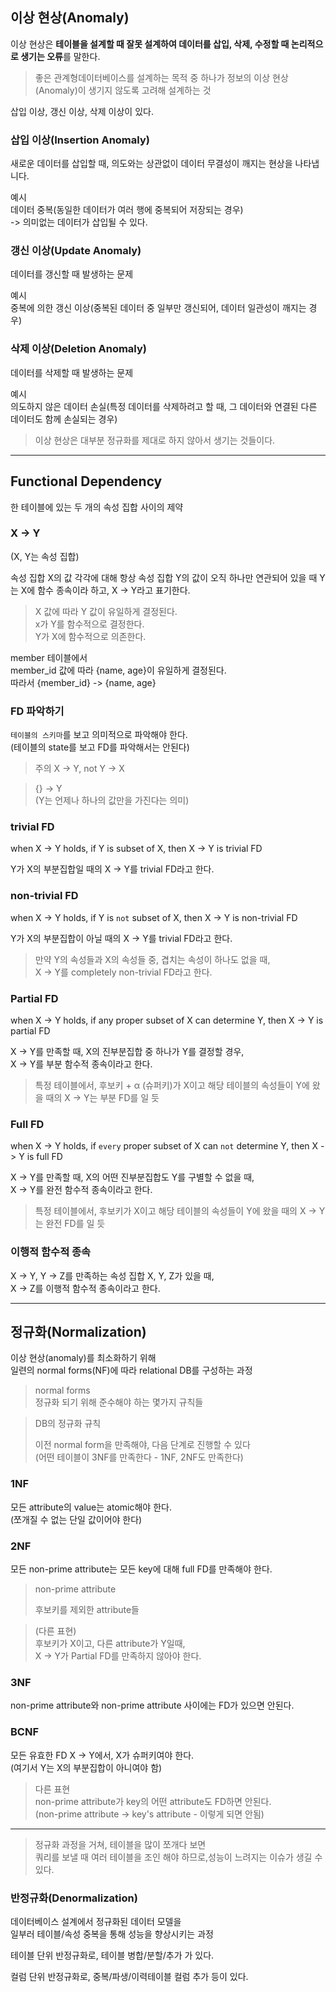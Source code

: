 ## 이상 현상(Anomaly)

이상 현상은 **테이블을 설계할 때 잘못 설계하여 데이터를 삽입, 삭제, 수정할 때 논리적으로 생기는 오류**를 말한다.

> 좋은 관계형데이터베이스를 설계하는 목적 중 하나가 정보의 이상 현상(Anomaly)이 생기지 않도록 고려해 설계하는 것

삽입 이상, 갱신 이상, 삭제 이상이 있다.

### 삽입 이상(Insertion Anomaly)

새로운 데이터를 삽입할 때, 의도와는 상관없이 데이터 무결성이 깨지는 현상을 나타냅니다.

예시  
데이터 중복(동일한 데이터가 여러 행에 중복되어 저장되는 경우)  
-> 의미없는 데이터가 삽입될 수 있다.

### 갱신 이상(Update Anomaly)

데이터를 갱신할 때 발생하는 문제

예시  
중복에 의한 갱신 이상(중복된 데이터 중 일부만 갱신되어, 데이터 일관성이 깨지는 경우)

### 삭제 이상(Deletion Anomaly)

데이터를 삭제할 때 발생하는 문제

예시  
의도하지 않은 데이터 손실(특정 데이터를 삭제하려고 할 때, 그 데이터와 연결된 다른 데이터도 함께 손실되는 경우)

> 이상 현상은 대부분 정규화를 제대로 하지 않아서 생기는 것들이다.

---

## Functional Dependency

한 테이블에 있는 두 개의 속성 집합 사이의 제약

### X -> Y

(X, Y는 속성 집합)

속성 집합 X의 값 각각에 대해 항상 속성 집합 Y의 값이 오직 하나만 연관되어 있을 때 Y는 X에 함수 종속이라 하고, X → Y라고 표기한다.

> X 값에 따라 Y 값이 유일하게 결정된다.  
> x가 Y를 함수적으로 결정한다.  
> Y가 X에 함수적으로 의존한다.

member 테이블에서  
member_id 값에 따라 {name, age}이 유일하게 결정된다.  
따라서 {member_id} -> {name, age}  

### FD 파악하기

`테이블의 스키마`를 보고 의미적으로 파악해야 한다.  
(테이블의 state를 보고 FD를 파악해서는 안된다)

> 주의 X -> Y, not Y -> X

> {} -> Y  
> (Y는 언제나 하나의 값만을 가진다는 의미)

### trivial FD

when X -> Y holds, if Y is subset of X, then X -> Y is trivial FD

Y가 X의 부분집합일 때의 X -> Y를 trivial FD라고 한다.

### non-trivial FD

when X -> Y holds, if Y is `not` subset of X, then X -> Y is non-trivial FD

Y가 X의 부분집합이 아닐 때의 X -> Y를 trivial FD라고 한다.

> 만약 Y의 속성들과 X의 속성들 중, 겹치는 속성이 하나도 없을 때,  
> X -> Y를 completely non-trivial FD라고 한다. 

### Partial FD

when X -> Y holds, if any proper subset of X can determine Y, then X -> Y is partial FD

X -> Y를 만족할 때, X의 진부분집합 중 하나가 Y를 결정할 경우,  
X -> Y를 부분 함수적 종속이라고 한다.

> 특정 테이블에서, 후보키 + α (슈퍼키)가 X이고 해당 테이블의 속성들이 Y에 왔을 때의 X -> Y는 부분 FD를 일 듯

### Full FD

when X -> Y holds, if `every` proper subset of X can `not` determine Y, then X -> Y is full FD

X -> Y를 만족할 때, X의 어떤 진부분집합도 Y를 구별할 수 없을 때,  
X -> Y를 완전 함수적 종속이라고 한다.

> 특정 테이블에서, 후보키가 X이고 해당 테이블의 속성들이 Y에 왔을 때의 X -> Y는 완전 FD를 일 듯

### 이행적 함수적 종속

X -> Y, Y -> Z를 만족하는 속성 집합 X, Y, Z가 있을 때,  
X -> Z를 이행적 함수적 종속이라고 한다.

---

## 정규화(Normalization)

이상 현상(anomaly)를 최소화하기 위해  
일련의 normal forms(NF)에 따라 relational DB를 구성하는 과정

> normal forms  
> 정규화 되기 위해 준수해야 하는 몇가지 규칙들

> DB의 정규화 규칙
> 
> 이전 normal form을 만족해야, 다음 단계로 진행할 수 있다  
> (어떤 테이블이 3NF를 만족한다 - 1NF, 2NF도 만족한다)

### 1NF

모든 attribute의 value는 atomic해야 한다.  
(쪼개질 수 없는 단일 값이어야 한다)

### 2NF

모든 non-prime attribute는 모든 key에 대해 full FD를 만족해야 한다.

> non-prime attribute
> 
> 후보키를 제외한 attribute들

> (다른 표현)  
> 후보키가 X이고, 다른 attribute가 Y일때,  
> X -> Y가 Partial FD를 만족하지 않아야 한다.

### 3NF

non-prime attribute와 non-prime attribute 사이에는 FD가 있으면 안된다.

### BCNF

모든 유효한 FD X -> Y에서, X가 슈퍼키여야 한다.  
(여기서 Y는 X의 부분집합이 아니여야 함)

> 다른 표현  
> non-prime attribute가 key의 어떤 attribute도 FD하면 안된다.  
> (non-prime attribute -> key's attribute - 이렇게 되면 안됨)

---

> 정규화 과정을 거쳐, 테이블을 많이 쪼개다 보면  
> 쿼리를 보낼 때 여러 테이블을 조인 해야 하므로,성능이 느려지는 이슈가 생길 수 있다.

### 반정규화(Denormalization)

데이터베이스 설계에서 정규화된 데이터 모델을  
일부러 테이블/속성 중복을 통해 성능을 향상시키는 과정

테이블 단위 반정규화로, 테이블 병합/분할/추가 가 있다.

컬럼 단위 반정규화로, 중복/파생/이력테이블 컬럼 추가 등이 있다.